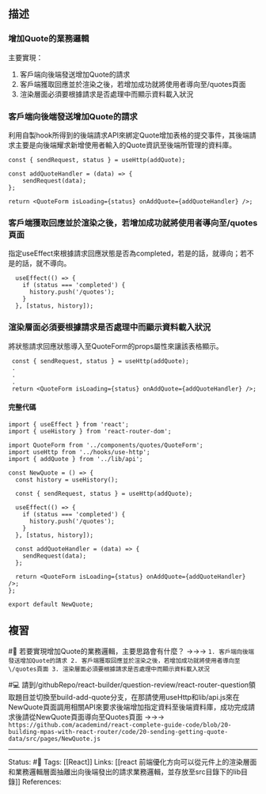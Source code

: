 
## 描述



### 增加Quote的業務邏輯
主要實現：
1. 客戶端向後端發送增加Quote的請求
2. 客戶端獲取回應並於渲染之後，若增加成功就將使用者導向至\/quotes頁面
3. 渲染層面必須要根據請求是否處理中而顯示資料載入狀況


### 客戶端向後端發送增加Quote的請求

利用自製hook所得到的後端請求API來綁定Quote增加表格的提交事件，其後端請求主要是向後端耀求新增使用者輸入的Quote資訊至後端所管理的資料庫。

```
const { sendRequest, status } = useHttp(addQuote);

const addQuoteHandler = (data) => {
	sendRequest(data);
};

return <QuoteForm isLoading={status} onAddQuote={addQuoteHandler} />;
```

### 客戶端獲取回應並於渲染之後，若增加成功就將使用者導向至\/quotes頁面

指定useEffect來根據請求回應狀態是否為completed，若是的話，就導向；若不是的話，就不導向。

```
  useEffect(() => {
    if (status === 'completed') {
      history.push('/quotes');
    }
  }, [status, history]);
```

### 渲染層面必須要根據請求是否處理中而顯示資料載入狀況

將狀態請求回應狀態導入至QuoteForm的props屬性來讓該表格顯示。

```
 const { sendRequest, status } = useHttp(addQuote);
 .
 .
 .
 return <QuoteForm isLoading={status} onAddQuote={addQuoteHandler} />;
```


#### 完整代碼

```
import { useEffect } from 'react';
import { useHistory } from 'react-router-dom';

import QuoteForm from '../components/quotes/QuoteForm';
import useHttp from '../hooks/use-http';
import { addQuote } from '../lib/api';

const NewQuote = () => {
  const history = useHistory();

  const { sendRequest, status } = useHttp(addQuote);

  useEffect(() => {
    if (status === 'completed') {
      history.push('/quotes');
    }
  }, [status, history]);

  const addQuoteHandler = (data) => {
    sendRequest(data);
  };

  return <QuoteForm isLoading={status} onAddQuote={addQuoteHandler} />;
};

export default NewQuote;
```

## 複習

#🧠 若要實現增加Quote的業務邏輯，主要思路會有什麼？ ->->-> `1. 客戶端向後端發送增加Quote的請求 2. 客戶端獲取回應並於渲染之後，若增加成功就將使用者導向至\/quotes頁面 3. 渲染層面必須要根據請求是否處理中而顯示資料載入狀況`
<!--SR:!2024-01-01,185,190-->

#💻 請到/githubRepo/react-builder/question-review/react-router-question領取題目並切換至build-add-quote分支，在那請使用useHttp和lib/api.js來在NewQuote頁面調用相關API來要求後端增加指定資料至後端資料庫，成功完成請求後請從NewQuote頁面導向至Quotes頁面 ->->-> `https://github.com/academind/react-complete-guide-code/blob/20-building-mpas-with-react-router/code/20-sending-getting-quote-data/src/pages/NewQuote.js`
<!--SR:!2023-08-28,171,250-->


---
Status: #🌱 
Tags:
[[React]]
Links:
[[react 前端優化方向可以從元件上的渲染層面和業務邏輯層面抽離出向後端發出的請求業務邏輯，並存放至src目錄下的lib目錄]]
References: